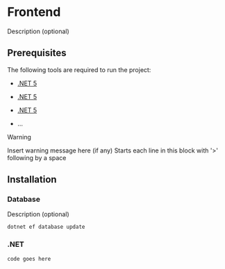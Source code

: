 # Frontend

Description (optional)

## Prerequisites

The following tools are required to run the project:

- [.NET 5](https://dotnet.microsoft.com/en-us/download#macos)
- [.NET 5](https://dotnet.microsoft.com/en-us/download#macos)
- [.NET 5](https://dotnet.microsoft.com/en-us/download#macos)

- ...

> [!Warning]
> Insert warning message here (if any)
> Starts each line in this block with '>' following by a space

## Installation

### Database
Description (optional)

```
dotnet ef database update
```
### .NET
```
code goes here
```